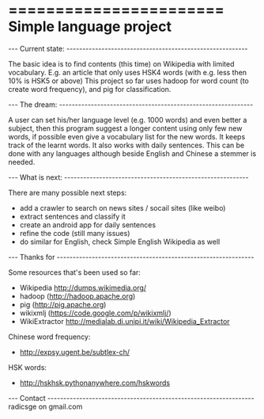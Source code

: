 =======================
Simple language project
=======================


--- Current state: ---------------------------------------------------------

The basic idea is to find contents (this time) on Wikipedia with limited vocabulary.
E.g. an article that only uses HSK4 words (with e.g. less then 10% is HSK5 or above)
This project so far uses hadoop for word count (to create word frequency), and pig for classification.

--- The dream: -------------------------------------------------------------

A user can set his/her language level (e.g. 1000 words) and even better a subject,
then this program suggest a longer content using only few new words, if possible
even give a vocabulary list for the new words. It keeps track of the learnt words.
It also works with daily sentences. This can be done with any languages although
beside English and Chinese a stemmer is needed. 

--- What is next: ----------------------------------------------------------

There are many possible next steps:

- add a crawler to search on news sites / socail sites (like weibo)
- extract sentences and classify it 
- create an android app for daily sentences
- refine the code (still many issues)
- do similar for English, check Simple English Wikipedia as well


--- Thanks for --------------------------------------------------------------

Some resources that's been used so far:

- Wikipedia http://dumps.wikimedia.org/
- hadoop (http://hadoop.apache.org)
- pig (http://pig.apache.org)
- wikixmlj (https://code.google.com/p/wikixmlj/)
- WikiExtractor http://medialab.di.unipi.it/wiki/Wikipedia_Extractor

Chinese word frequency:
- http://expsy.ugent.be/subtlex-ch/

HSK words:
- http://hskhsk.pythonanywhere.com/hskwords 

--- Contact -----------------------------------------------------------------
radicsge on gmail.com

  
